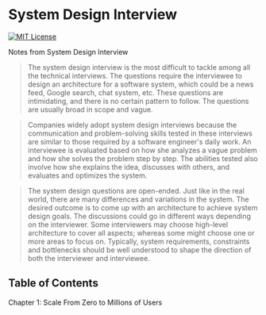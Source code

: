# System Design Interview

[![MIT License](https://img.shields.io/badge/License-MIT-blue.svg)](https://github.com/NickolasHKraus/system-design-interview/blob/master/LICENSE)

Notes from System Design Interview

>The system design interview is the most difficult to tackle among all the technical interviews. The questions require the interviewee to design an architecture for a software system, which could be a news feed, Google search, chat system, etc. These questions are intimidating, and there is no certain pattern to follow. The questions are usually broad in scope and vague.

>Companies widely adopt system design interviews because the communication and problem-solving skills tested in these interviews are similar to those required by a software engineer's daily work. An interviewee is evaluated based on how she analyzes a vague problem and how she solves the problem step by step. The abilities tested also involve how she explains the idea, discusses with others, and evaluates and optimizes the system.

>The system design questions are open-ended. Just like in the real world, there are many differences and variations in the system. The desired outcome is to come up with an architecture to achieve system design goals. The discussions could go in different ways depending on the interviewer. Some interviewers may choose high-level architecture to cover all aspects; whereas some might choose one or more areas to focus on. Typically, system requirements, constraints and bottlenecks should be well understood to shape the direction of both the interviewer and interviewee.

## Table of Contents

Chapter 1: Scale From Zero to Millions of Users
